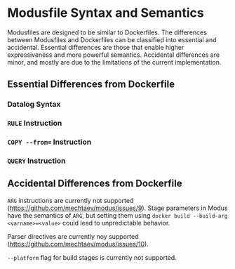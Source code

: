 # Modusfile Syntax and Semantics

Modusfiles are designed to be similar to Dockerfiles. The differences between Modusfiles and Dockerfiles can be classified into essential and accidental. Essential differences are those that enable higher expressiveness and more powerful semantics. Accidental differences are minor, and mostly are due to the limitations of the current implementation.

## Essential Differences from Dockerfile

### Datalog Syntax

### `RULE` Instruction

### `COPY --from=` Instruction

### `QUERY` Instruction

## Accidental Differences from Dockerfile

`ARG` instructions are currently not supported (https://github.com/mechtaev/modus/issues/9). Stage parameters in Modus have the semantics of `ARG`, but setting them using `docker build --build-arg <varname>=<value>` could lead to unpredictable behavior.

Parser directives are currently noy supported (https://github.com/mechtaev/modus/issues/10).

`--platform` flag for build stages is currently not supported.